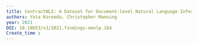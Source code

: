 ```yaml
---
title: ContractNLI: A Dataset for Document-level Natural Language Inference for Contracts
authors: Yuta Koreeda, Christopher Manning
year: 2021
DOI: 10.18653/v1/2021.findings-emnlp.164
Create_time :  
---
```


